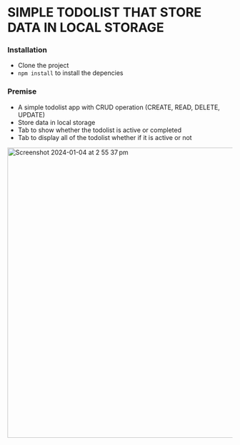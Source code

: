 #  SIMPLE TODOLIST THAT STORE DATA IN LOCAL STORAGE


### Installation
- Clone the project
- `npm install` to install the depencies

### Premise
- A simple todolist app with CRUD operation (CREATE, READ, DELETE, UPDATE)
- Store data in local storage
- Tab to show whether the todolist is active or completed
- Tab to display all of the todolist whether if it is active or not



<img width="650" alt="Screenshot 2024-01-04 at 2 55 37 pm" src="https://github.com/nhinewyenn/todolist/assets/85110195/94e64d0d-bfff-4c46-9cf4-c7b207e52e6d">

